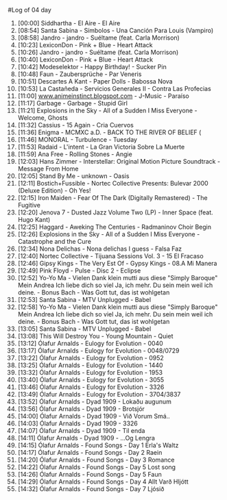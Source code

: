 #Log of 04 day

1. [00:00] Siddhartha - El Aire - El Aire
1. [08:54] Santa Sabina - Símbolos - Una Canción Para Louis (Vampiro)
1. [08:58] Jandro - jandro - Suéltame (feat. Carla Morrison)
1. [10:23] LexiconDon - Pink + Blue - Heart Attack
1. [10:26] Jandro - jandro - Suéltame (feat. Carla Morrison)
1. [10:40] LexiconDon - Pink + Blue - Heart Attack
1. [10:42] Modeselektor - Happy Birthday! - Sucker Pin
1. [10:48] Faun - Zaubersprüche - Par Veneris
1. [10:51] Descartes A Kant - Paper Dolls - Babossa Nova
1. [10:53] La Castañeda - Servicios Generales II - Contra Las Profecias
1. [11:00] www.animeinstinct.blogspot.com - J-Music - Paraíso
1. [11:17] Garbage - Garbage - Stupid Girl
1. [11:21] Explosions in the Sky - All of a Sudden I Miss Everyone - Welcome, Ghosts
1. [11:32] Cassius - 15 Again - Cria Cuervos
1. [11:36] Enigma - MCMXC a.D. - BACK TO THE RIVER OF BELIEF (
1. [11:46] MONORAL - Turbulence - Tuesday
1. [11:53] Radaid - L'intent - La Gran Victoria Sobre La Muerte
1. [11:59] Ana Free - Rolling Stones - Angie
1. [12:03] Hans Zimmer - Interstellar: Original Motion Picture Soundtrack - Message From Home
1. [12:05] Stand By Me - unknown - Oasis
1. [12:11] Bostich+Fussible - Nortec Collective Presents: Bulevar 2000 (Deluxe Edition) - Oh Yes!
1. [12:15] Iron Maiden - Fear Of The Dark (Digitally Remastered) - The Fugitive
1. [12:20] Jenova 7 - Dusted Jazz Volume Two (LP) - Inner Space (feat. Hugo Kant)
1. [12:25] Haggard - Aweking The Centuries - Radmaninov Choir Begin
1. [12:26] Explosions in the Sky - All of a Sudden I Miss Everyone - Catastrophe and the Cure
1. [12:34] Nona Delichas - Nona delichas I guess - Falsa Faz
1. [12:40] Nortec Collective - Tijuana Sessions Vol. 3 - 15 El Fracaso
1. [12:46] Gipsy Kings - The Very Est Of - Gypsy Kings - 08.A Mi Manera
1. [12:49] Pink Floyd - Pulse - Disc 2 - Eclipse
1. [12:52] Yo-Yo Ma - Vielen Dank klein mutti aus diese "Simply Baroque" Mein Andrea Ich liebe dich so viel Ja, ich mehr. Du sein mein weil ich deine. - Bonus Bach - Was Gott tut, das ist wohlgetan
1. [12:53] Santa Sabina - MTV Unplugged - Babel
1. [12:58] Yo-Yo Ma - Vielen Dank klein mutti aus diese "Simply Baroque" Mein Andrea Ich liebe dich so viel Ja, ich mehr. Du sein mein weil ich deine. - Bonus Bach - Was Gott tut, das ist wohlgetan
1. [13:05] Santa Sabina - MTV Unplugged - Babel
1. [13:08] This Will Destroy You - Young Mountain - Quiet
1. [13:12] Ólafur Arnalds - Eulogy for Evolution - 0040
1. [13:17] Ólafur Arnalds - Eulogy for Evolution - 0048/0729
1. [13:22] Ólafur Arnalds - Eulogy for Evolution - 0952
1. [13:25] Ólafur Arnalds - Eulogy for Evolution - 1440
1. [13:32] Ólafur Arnalds - Eulogy for Evolution - 1953
1. [13:40] Ólafur Arnalds - Eulogy for Evolution - 3055
1. [13:46] Ólafur Arnalds - Eulogy for Evolution - 3326
1. [13:49] Ólafur Arnalds - Eulogy for Evolution - 3704/3837
1. [13:52] Ólafur Arnalds - Dyad 1909 - Lokaðu augunum
1. [13:56] Ólafur Arnalds - Dyad 1909 - Brotsjór
1. [14:00] Ólafur Arnalds - Dyad 1909 - Við Vorum Smá..
1. [14:03] Ólafur Arnalds - Dyad 1909 - 3326
1. [14:07] Ólafur Arnalds - Dyad 1909 - Til enda
1. [14:11] Ólafur Arnalds - Dyad 1909 - ...Og Lengra
1. [14:15] Ólafur Arnalds - Found Songs - Day 1 Erla's Waltz
1. [14:17] Ólafur Arnalds - Found Songs - Day 2 Raein
1. [14:20] Ólafur Arnalds - Found Songs - Day 3 Romance
1. [14:22] Ólafur Arnalds - Found Songs - Day 5 Lost song
1. [14:26] Ólafur Arnalds - Found Songs - Day 5 Faun
1. [14:29] Ólafur Arnalds - Found Songs - Day 4 Allt Varð Hljótt
1. [14:32] Ólafur Arnalds - Found Songs - Day 7 Ljósið
